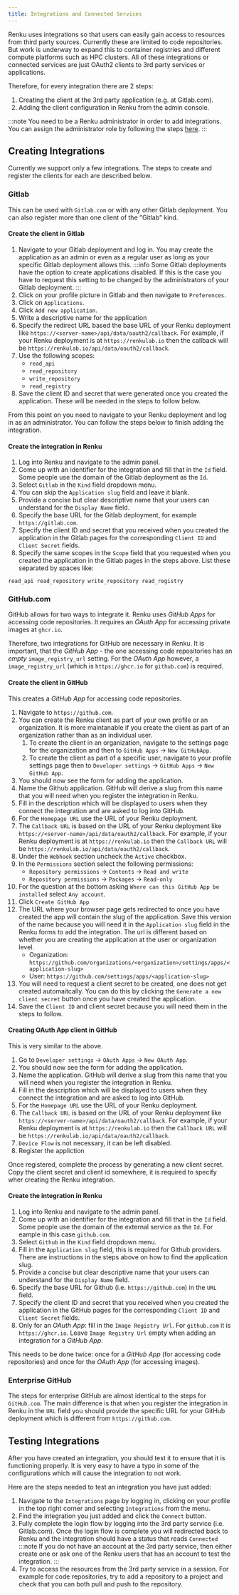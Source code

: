 ```yaml
---
title: Integrations and Connected Services
---
```


Renku uses integrations so that users can easily gain access to resources
from third party sources. Currently these are limited to code repositories.
But work is underway to expand this to container registries and different
compute platforms such as HPC clusters. All of these integrations or connected
services are just OAuth2 clients to 3rd party services or applications.

Therefore, for every integration there are 2 steps:
1. Creating the client at the 3rd party application (e.g. at Gitlab.com).
2. Adding the client configuration in Renku from the admin console.

:::note
You need to be a Renku administrator in order to add integrations. You can assign
the administrator role by following the steps [here](08-user-management.md).
:::

## Creating Integrations

Currently we support only a few integrations. The steps to create and register the clients
for each are described below.

### Gitlab

This can be used with `Gitlab.com` or with any other Gitlab deployment. You can also
register more than one client of the "Gitlab" kind.

#### Create the client in Gitlab

1. Navigate to your Gitlab deployment and log in. You may create the application
as an admin or even as a regular user as long as your specific Gitlab deployment
allows this.
    :::info
    Some Gitlab deployments have the option to create applications disabled.
    If this is the case you have to request this setting to be changed by the
    administrators of your Gitlab deployment.
    :::
2. Click on your profile picture in Gitlab and then navigate to `Preferences`.
3. Click on `Applications`.
4. Click `Add new application`.
5. Write a descriptive name for the application
6. Specify the redirect URL based the base URL of your Renku deployment 
like `https://<server-name>/api/data/oauth2/callback`. For example,
if your Renku deployment is at `https://renkulab.io` then the callback will be 
`https://renkulab.io/api/data/oauth2/callback`.
7. Use the following scopes:
    - `read_api`
    - `read_repository`
    - `write_repository`
    - `read_registry`
8. Save the client ID and secret that were generated once you created the application.
These will be needed in the steps to follow below.

From this point on you need to navigate to your Renku deployment and log in as an administrator.
You can follow the steps below to finish adding the integration.

#### Create the integration in Renku

1. Log into Renku and navigate to the admin panel.
2. Come up with an identifier for the integration and fill that in the `Id` field.
Some people use the domain of the Gitlab deployment as the `Id`.
2. Select `Gitlab` in the `Kind` field dropdown menu.
3. You can skip the `Application slug` field and leave it blank.
4. Provide a concise but clear descriptive name that your users can understand for the `Display Name` field.
5. Specify the base URL for the Gitlab deployment, for example `https://gitlab.com`.
6. Specify the client ID and secret that you received when you created the application in the 
Gitlab pages for the corresponding `Client ID` and `Client Secret` fields.
7. Specify the same scopes in the `Scope` field that you requested when you created the application
in the Gitlab pages in the steps above. List these separated by spaces like:

```
read_api read_repository write_repository read_registry
```

### GitHub.com

GitHub allows for two ways to integrate it. Renku uses _GitHub Apps_
for accessing code repositories. It requires an _OAuth App_ for
accessing private images at `ghcr.io`.

Therefore, two integrations for GitHub are necessary in
Renku. It is important, that the _GitHub App_ - the one accessing code
repositories has an _empty_ `image_registry_url` setting. For the
_OAuth App_ however, a `image_registry_url` (which is
`https://ghcr.io` for `github.com`) is required.

#### Create the client in GitHub

This creates a _GitHub App_ for accessing code repositories.

1. Navigate to `https://github.com`.
2. You can create the Renku client as part of your own profile or an organization.
It is more maintanable if you create the client as part of an organization rather than
as an individual user. 
    1. To create the client in an organization, navigate to the settings 
    page for the organization and then to `GitHub Apps` -> `New GitHubApp`. 
    2. To create the client as part of a specific user, navigate to your profile settings page
    then to `Developer settings` -> `GitHub Apps` -> `New GitHub App`.
3. You should now see the form for adding the application. 
4. Name the Github application. GitHub will derive a slug from this name that you will need when you
register the integration in Renku.
5. Fill in the description which will be displayed to users when they connect the integration
and are asked to log into GitHub.
6. For the `Homepage URL` use the URL of your Renku deployment.
7. The `Callback URL` is based on the URL of your Renku deployment 
like `https://<server-name>/api/data/oauth2/callback`. For example,
if your Renku deployment is at `https://renkulab.io` then the `Callback URL` will be 
`https://renkulab.io/api/data/oauth2/callback`.
8. Under the `Webhook` section uncheck the `Active` checkbox.
9. In the `Permissions` section select the following permissions:
    - `Repository permissions` -> `Contents` -> `Read and write`
    - `Repository permissions` -> `Packages` -> `Read-only`
10. For the question at the bottom asking `Where can this GitHub App be installed` select `Any account`.
11. Click `Create GitHub App`
12. The URL where your browser page gets redirected to once you have created the app
will contain the slug of the application. Save this version of the name because you will need it
in the `Application slug` field in the Renku forms to add the integration. The url is different based on whether
you are creating the application at the user or organization level.
    - Organization: `https://github.com/organizations/<organization>/settings/apps/<application-slug>`
    - User: `https://github.com/settings/apps/<application-slug>`
13. You will need to request a client secret to be created, one does not get created automaitcally.
You can do this by clicking the `Generate a new client secret` button once you have created the application.
12. Save the `Client ID` and client secret because you will need them in the steps to follow.

#### Creating OAuth App client in GitHub

This is very similar to the above. 

1. Go to `Developer settings` -> `OAuth Apps` -> `New OAuth App`.
3. You should now see the form for adding the application. 
4. Name the application. GitHub will derive a slug from this name that
you will need when you register the integration in Renku.
5. Fill in the description which will be displayed to users when they
connect the integration and are asked to log into GitHub.
6. For the `Homepage URL` use the URL of your Renku deployment.
7. The `Callback URL` is based on the URL of your Renku deployment 
like `https://<server-name>/api/data/oauth2/callback`. For example,
if your Renku deployment is at `https://renkulab.io` then the `Callback URL` will be 
`https://renkulab.io/api/data/oauth2/callback`.
8. `Device Flow` is not necessary, it can be left disabled.
9. Register the appliction

Once registered, complete the process by generating a new client
secret. Copy the client secret and client id somewhere, it is required
to specify wher creating the Renku integration.

#### Create the integration in Renku

1. Log into Renku and navigate to the admin panel.
2. Come up with an identifier for the integration and fill that in the `Id` field.
Some people use the domain of the external service as the `Id`. For eample in this case `github.com`.
3. Select `Github` in the `Kind` field dropdown menu.
4. Fill in the `Application slug` field, this is required for Github providers.
There are instructions in the steps above on how to find the application slug.
5. Provide a concise but clear descriptive name that your users can understand for the `Display Name` field.
6. Specify the base URL for Github (i.e. `https://github.com`) in the `URL` field.
7. Specify the client ID and secret that you received when you created the application in the 
GitHub pages for the corresponding `Client ID` and `Client Secret` fields.
8. Only for an _OAuth App_: fill in the `Image Registry Url`. For
   `github.com` it is `https://ghcr.io`. Leave `Image Registry Url`
   empty when adding an integration for a _GitHub App_.

This needs to be done twice: once for a _GitHub App_ (for accessing
code repositories) and once for the _OAuth App_ (for accessing
images).

### Enterprise GitHub

The steps for enterprise GitHub are almost identical to the steps for `GitHub.com`.
The main difference is that when you register the integration in Renku in the `URL` field you should provide
the specific URL for your GitHub deployment which is different from `https://github.com`.

## Testing Integrations

After you have created an integration, you should test it to ensure that it is functioning properly.
It is very easy to have a typo in some of the configurations which will cause the integration to not work.

Here are the steps needed to test an integration you have just added:
1. Navigate to the `Integrations` page by logging in, clicking on your profile in
the top right corner and selecting `Integrations` from the menu.
2. Find the  integration you just added and click the `Connect` button. 
3. Fully complete the login flow by logging into the 3rd party service (i.e. Gitlab.com).
Once the login flow is complete you will redirected back to Renku and the integration should
have a status that reads `Connected`
    :::note
    If you do not have an account at the 3rd party service, then either create one
    or ask one of the Renku users that has an account to test the integration.
    :::
4. Try to access the resources from the 3rd party service in a session. For example for code repositories,
try to add a repository to a project and check that you can both pull and push to the repository.
